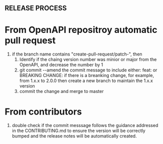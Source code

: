 ## RELEASE PROCESS

# From OpenAPI repositroy automatic pull request

1. if the branch name contains "create-pull-request/patch-",
   then
     1. Identify if the chaing version number was minior or major from the 
        OpenAPI, and decrease the number by 1
     2. git commit --amend the commit message to include either:
        feat: or BREAKING CHANGE:
        if there is a breanking change, for example, from 1.x.x to 2.0.0
        then
           create a new branch to maintain the 1.x.x version
     3. commit the change and merge to master
     
# From contributors

1. double check if the commit messsage follows the guidance addressed in the CONTRIBUTING.md to ensure the version will be correctly bumped and the release notes will be automatically created.
